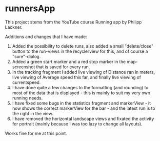 # runnersApp
This project stems from the YouTube course Running app by Philipp Lackner. 

Additions and changes that I have made:

1. Added the possibility to delete runs, also added a small "delete/close" button to the run-views in the recyclerview for this, and of course a "sure"-dialog.
2. Added a green start marker and a red stop marker in the map-screenshot that is saved for every run.
3. In the tracking fragment I added live viewing of Distance ran in meters, live viewing of Average speed this far, and finally live viewing of currentspeed.
4. I have done quite a few changes to the formatting (and rounding) to most of the data that is displayed - this is mainly to suit my very own running needs. 
5. I have fixed some bugs in the statistics fragment and markerView - it now shows the correct markerView for the bar - and the latest run is to the right in the view. 
6. I have removed the horizontal landscape views and fixated the activity for portrait (mainly because I was too lazy to change all layouts).

Works fine for me at this point.





